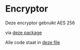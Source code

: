 # Encryptor

Deze encryptor gebruikt AES 256

via [deze package](https://github.com/kronostechnologies/encrypt)

Alle code staat in [deze file](routes/web.php)